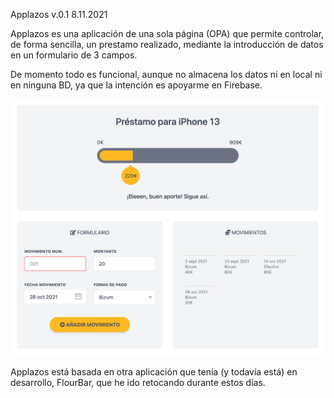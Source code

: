 Applazos v.0.1
8.11.2021

Applazos es una aplicación de una sola página (OPA) que permite controlar, de forma sencilla, un prestamo realizado, mediante la introducción de datos en un formulario de 3 campos.

De momento todo es funcional, aunque no almacena los datos ni en local ni en ninguna BD, ya que la intención es apoyarme en Firebase.

![Screenshot](/img/Applazos-image.png)

Applazos está basada en otra aplicación que tenía (y todavía está) en desarrollo, FlourBar, que he ido retocando durante estos días.